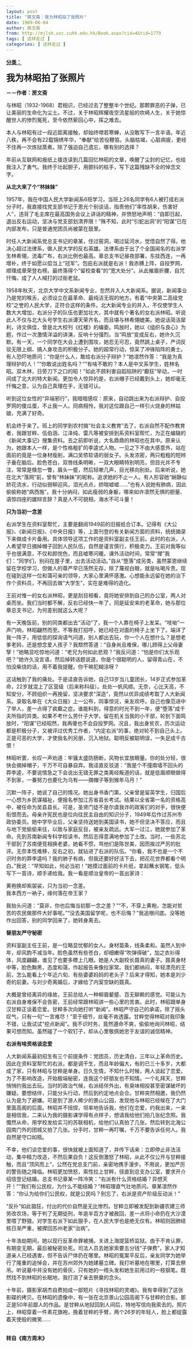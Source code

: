 ```yaml
---
layout: post
title: "房文斋：我为林昭拍了张照片"
date: 1989-06-04
author: 房文斋
from: http://mjlsh.usc.cuhk.edu.hk/Book.aspx?cid=4&tid=1779
tags: [ 这样走过 ]
categories: [ 这样走过 ]
---
```


<div style="margin: 15px 10px 10px 0px;">
 <div>
  <span id="ctl00_ContentPlaceHolder1_chapter1_SubjectLabel" style="font-weight:bold;text-decoration:underline;">
   分类：
  </span>
 </div>
 <p>
  <strong>
   <font size="5">
    我为林昭拍了张照片
   </font>
  </strong>
 </p>
 <p>
  <strong>
   －－作者：房文斋
  </strong>
 </p>
 <p>
  与林昭（1932-1968）君相识，已经过去了整整半个世纪。那颗罪恶的子弹，已让美丽的生命化为尘土。不过，关于林昭辉耀夜空流星般的坎崎人生，关于她惊醒世人的惨烈冤死，至今依然萦回心中，挥之难去。
 </p>
 <p>
  本人与林昭有过一段近距离接触，却始终噤若寒蝉，从没敢写下一言半语。年近八秩，再不会有22载锦绣年华，“奉献”给苦役鞭笞。头脑枯竭，心脏病疲，更经不住再一次炼狱蒸煮。除了强迫自己遗忘，哪有别的选择？
 </p>
 <p>
  年前从互联网和报纸上接连读到几篇回忆林昭的文章，唤醒了尘封的记忆，也给我注入了勇气。我终于壮起胆子，用颤抖的枯手，写下这篇残缺不全的悼念文字。
 </p>
 <p>
  <strong>
   从北大来了个“林妹妹”
  </strong>
 </p>
 <p>
  1957年，我在中国人民大学新闻系6班学习，当班上26名同学有6人被打成右派分子时，我直接找党支部书记于恩光个别谈话，指责他们“率性胡来，伤害好人”，违背了毛主席在最高国务会议上讲话的精神，并愤怒地声明：“自即日起，退出反右运动，坚决与党支部划清界限！”殊不知，此时“引蛇出洞”的“阳谋”已在内部发布，只是普通党团员尚被蒙在鼓里。
 </p>
 <p>
  时任人大新闻系党总支书记的章某，住过窑洞，喝过延河水，觉悟自然了得。他决心超过法律系，做人民大学的反右英雄。法律系由于出了个全国闻名的右派学生林希翎，流毒广布，右派比例也最高。章总支书记昼夜部署，东挂西连，一再增补，终于如愿以偿当上“冠军”。包庇右派就是右派！我赤膊上阵，自投罗网，顺理成章荣登右榜。最终落得个“留校查看”的“宽大处分”。从此摧眉折腰，自咒忏悔，成了人人喊打的过街老鼠。
 </p>
 <p>
  1958年秋天，北京大学中文系新闻专业，忽然并入人大新闻系。据说，新闻事业乃是党的喉舌，必须设立在最革命、最纯洁无瑕的地方。有着“中央第二高级党校”之誉的人民大学，正符合这样的条件。北大新闻专业的并入，不仅使学生人数大大增加，右派分子的队伍也更加壮大，其中就有个著名的女右派林昭。听说此人不仅与北大头号学生右派谭天荣齐名，而且堪与林希翎媲美。她说话简洁犀利，诗文俱佳，曾是北大校刊《红楼》的编委。鸣放时，她以《组织与良心》为题，作过一次激情洋溢的讲演，反响十分强烈。当“鸣放”变成反右，她许久沉默。有一天，一个同学在大会上遭到围攻，她忍无可忍，竟然跳上桌子，严词反驳无限上纲、搞人身攻击的积极分子。她的超常行动，惊呆了冲锋陷阵的勇士。有人恐吓地质问：“你是什么人，敢给右派分子辩护？”她凛然作答：“我是为真理辩护的人！”“你敢说出姓名吗？”“有啥不敢的？本人是中文系学生，姓林名昭。双木林，日旁刀下之口的昭！”如此不顾利害自蹈陷阱的“癫狂”举动，一时间成了北大的特大新闻。更加令人惊异的是，右派帽子已经戴到头上，她却毫无忏悔之意，认为自己真理在手，无错可认。
 </p>
 <p>
  听到这位女性的“异端邪行”，我暗暗感叹：原来，自动跳出来为右派辩护、自投罗网的傻瓜蛋，不止我一人。同病相怜，我对这位跟自己一样引火烧身的林姑娘，充满了好奇。
 </p>
 <p>
  机会终于来了。班上的同学到农村搞“社会主义教育”去了，右派自然不配作教育者，我跟甘粹、伍伯涵、江泽纯、雷凡等被安排到系资料室帮忙，为正在编辑的《新闻大事记》搜集资料。去之前即听说，大名鼎鼎的林昭也在其中。原来认为，她跟本人一样，是个性格粗犷的李逵式人物。一见之下不由大感意外，站在面前的竟是一位身材瘦削，满口吴侬软语的弱女子。头发浓密，两只粗粗的短辫子垂在脑后。脸色苍白，双唇线条明晰，一双大眼睛特别明亮，但目光并不专注，常常是倏忽一瞥，眉头一蹙，然后轻嗽几声，目光移向别处。后来听说，她在北大“落网”前，曾有“林妹妹”的昵称。追求她的不止一人。有人形容她“娴静似娇花流水，行动似弱柳迎风，泪光点点，娇喘嘘嘘……”也有人说她有肺病，因此偷偷称她“病西施”。我十分纳闷，如此瘦弱的身躯，哪来如许凛然无惧的胆量、语惊四座的雄辩言辞？真是人不可貌相，海水不可斗量！
 </p>
 <p>
  <strong>
   只为当初一念差
  </strong>
 </p>
 <p>
  右派学生在资料室帮忙，主要是翻阅1949前的旧报纸合订本。记得有《大公报》、《新闻日报》、《中央日报》等，上面刊登的有关新闻方面的资料，统统摘录下来做成卡片备用。具体领导这项工作的是资料室副主任王前。此时的右派，人人希望早日摘掉帽子回到人民队伍，自然是谨言慎行，积极卖力。王前对我等似乎也很满意，不仅和颜悦色，而且嘘寒问暖。课外活动时间，常常“撵”我们：“同学们，别闷在屋子里，出去活动活动。”自从“堕落”成另类，虽然蒙恩继续留在学校学习，但做人的尊严早已荡然无存，除了蔑视白眼，就是吆喝斥责。现在碰到这样一位和蔼可亲的领导，大家心里满怀感激。心想能永远留在她的治下作个资料员，不再回去做“大学生”，实在是难得的造化。
 </p>
 <p>
  王前对惟一的女右派林昭，更是刮目相看，竟将她安排到自己的办公室，两人对桌而坐。我们当时都不解，反右已经快一年了，同是延安来的老革命，她与那位章总支书记，为何差别就这么大呢？
 </p>
 <p>
  有一天晚饭前，别的同类都出去“活动”了，我一个人靠在椅子上发呆。“吱呦”一声门响，林昭翩然而至。不等我打招呼，她已经在对面的椅子上坐下了。端详了我一阵子，用低低的探询语气问道，别人都出去玩，你一个人在想什么？是想老爹老妈，还是想念爱人孩子？我颓然答道：“自身尚且难保，哪儿顾得上父母妻孥！”她略显吃惊地问道：“老兄为何如此悲观？”我反问道：“怕是你们太乐观吧？”她许久没言语，然后掉转话题说道，你是个很聪明的人，留得青山在，不怕没柴烧的话，用不着我提醒。你干嘛犯糊涂呀？
 </p>
 <p>
  这话触到了我的痛处。于是迳直告诉她，自己13岁当儿童团长，14岁正式参加革命，22岁就混上了区营级（后来称科级）。处处一帆风顺。无奈，心比天高，不知安分，不顾组织一再挽留，坚决要求“深造”，竟然以优异成绩考取了人大新闻系。录取名单在《大众日报》上一公布，同事惊诧，亲友欢呼。自己也像范进中了举人，差一点得了疯癫之症。谁能料到，得意的时光不到一年，便“堕落”成千夫所指的异类。如果不考什么劳什子大学，留在机关当我的小干部，轮到下面鸣放时，“阳谋”已经昭然，我再傻也不会自投罗网。况且，我出身贫农，历次运动都是积极分子，又被评过优秀工作者，“内定右派”的事，绝对轮不到自己头上。正是可恶的大学，才使我名列另册，沉入地狱。聪明反被聪明误，一失足成千古恨！
 </p>
 <p>
  林昭听罢，长叹一声劝道：牢骚太盛防肠断，风物长宜放眼量。你的处分轻，很快会摘掉帽子，千万不可自暴自弃。我迳直反驳道：“我是个不撞南墙不回头的莽李逵，不要说情急之下会说出无错无罪之类离经叛道的话，就是低眉顺眼做得不到家，一番努力也要化为乌有——摘帽子等到猴年马月！”
 </p>
 <p>
  沉默一阵子，她说了自己的情况。她出身书香门第。父亲曾是留英学生，归国后一心想为乡民谋福祉，便报名参加江苏省县长考试。结果以全省第一名的资格高中，被任命为吴县县长。可是，圣贤门徒不是尔虞我诈的政客们的对手，很快便衔恨而去。母亲许宪民也是位向往民主自由的知识分子，1949年后作过苏州市政协委员。她中学毕业后，父亲坚持送她到美国读书，她不但坚决不答应，而且与地下党偷偷来往，以致与家庭反目，被亲友疏远。大军一过江，她就参加了革命。先到苏南新闻专科学校读书，然后志得意满地参加了土改。当时，一些苏北干部到了苏南便竞相换老婆，她看不惯，骂他们是陈世美，因而挨过严厉的批评。无奈本性难移，反右之初，就钻进了右派的队伍。“你看，我不也是一个不识时务的莽李逵吗？我的肺子有病，但我还要好好活下去，把花花世界都看个明白。”我说：“早知如此，何必当初！”她摸过面前的卡片纸，拿起蘸水钢笔，低头写下一首诗，顺手递给我。我一看是顺治皇帝的一首出家诗：
 </p>
 <p>
  黄袍换却紫袈裟，只为当初一念差。
  <br/>
  我本西方一衲子，缘何落在帝王家？
 </p>
 <p>
  我抬头问道：“莫非，你也后悔当初那一念之差？”“不，不穿上黄袍，怎能对贫苦的农民做那件大好事呢。”“没去美国留学呢，也不后悔？”我追根问底。没等她作出回答，别的同学回来了，她转身离去。
 </p>
 <p>
  <strong>
   替朋友严守秘密
  </strong>
 </p>
 <p>
  资料室副主任王前，是一位略显忧郁的女人。身材苗条，线条柔和。虽然人到中年，却风韵不减当年。脸色虽然有些苍白，却细嫩得“吹弹得破”，加之衣衫得体，风度翩翩，谁见了也要多瞟上几眼。她是人大副校长聂真的妻子。聂真身材中等，脸色黝黑，态度和蔼，作起报告来像拉家常。我们都纳闷，年轻漂亮的王前，怎么能看上个年近六旬、有些婆婆妈妈的老头子？后来才得知，她本是刘少奇的前妻。与刘少奇离婚后，才嫁给了内室空缺的聂真。
 </p>
 <p>
  大概是曾经离异的缘故，王前总给人一种柳眉颦蹙、百无聊赖的感觉。可能认为右派自身难保不会告密，王前经常跟林昭讲一些心里的苦衷。此时，林昭跟单身汉甘粹正谈着恋爱。甘粹多次向她打听“新闻”。林昭严守自己的承诺，除了摇头叹气，只有一句“一言难尽！”至于细节，丝毫不肯透露。甘粹觉得林昭对我印象不错，让我试试“挖点新闻”。我不识时务，竟然遵命不爽，偷偷地询问林昭，结果可想而知。虽然碰了一个软钉子，却从心里敬佩她忠于友谊的诚信精神。
 </p>
 <p>
  <strong>
   右派有啥资格谈恋爱
  </strong>
 </p>
 <p>
  人大新闻系最初招生有三个前提条件：党团员，历史清白，三年以上革命历史。因此在资料室帮忙的右派，都是调干生，而且年龄偏大，有的已三十多岁，大都成了家，只有林昭与甘粹是单身。日久生情，不知什么时候，两人谈起了恋爱。为了不影响改造，开始极端秘密，连我这个好朋友也不知情。一个礼拜天，甘粹悄悄约我出去玩。当时的政治气候，右派结伴外出，有臭味相投甚至密谋破坏的嫌疑。要想结伴，只能分头行动，然后到约定地点会合。甘粹突然相邀，我仍然认为是为了避嫌。可是到了游人稀少的景山公园，发现他与林昭已经候在了大门里面高阁的后面。林昭并不扭捏，坦率地告诉我，他们在恋爱，约我出来，一来是相信我，二来认为我的摄影课学得有点样子，想请我给他们拍几张纪念照。我慨然从命，用学校发给实习的苏联相机，给他们认真拍了几张。然后转到北海公园南门外的团城又拍了几张。分手时，甘粹一再叮嘱，千万不要告诉任何人。我自然是守口如瓶。
 </p>
 <p>
  不幸，他们谈恋爱的事，很快就被上面知道了，并传下话来：立即停止非法活动，集中精力改造，不然后果自负！这反倒激怒了林昭，从此不仅公开与甘粹接触，而且“顶风而上”，公然在党总支门前，亲密地携手漫步。不用说，更加严厉的警告随之降临。林昭更加愤怒，索性拉上甘粹，径直到总支办公室，要求开介绍信登记结婚。总支书记章某一阵冷笑：“右派有什么资格结婚？异想天开！”“我们有公民权，为什么不能结婚？”林昭理直气壮地质问。章某凛然作答：“你认为给你们公民权，就是公民吗？别忘了，右派是资产阶级反动派！”
 </p>
 <p>
  “反扑”如此猖狂，付出的代价自然是无比惨烈。甘粹立即被发配到新疆农建三师劳改农场，等于判了无期徒刑，年逾半百方才被赦回，差一点将小命扔在大沙漠里喂了野狼。对学生右派下如此狠手，在人民大学也是绝无仅有。林昭则因肺结核日渐严重，被撵回苏州老家“治病”。
 </p>
 <p>
  十年浩劫期间，她以现行反革命罪被捕，关进上海提篮桥监狱。由于不肯认罪，有期变无期，最后被秘密处死。司法人员去她家索要五分钱“子弹费”，家人才知道亲人已经遇害，但不告诉尸体扔在哪里。林昭的冤案平反后，亲友同学为她举行了隆重的追悼会，并在苏州郊外为她建墓立碑。我打听墓地在哪里，打算去祭吊。听说墓中并没有她的骨灰，只有她的一绺头发和她生前用过的一枝钢笔。既然找不到林昭的长眠地，我打消了亲去祭奠的念头。
 </p>
 <p>
  十年前，摄影家胡杰自费拍成一部短片《寻找林昭的灵魂》。我有幸得到了这张影碟的拷贝。在林昭的遗像中，有一张在北京景山公园高阁下与甘粹的合影。那正是50年前鄙人的作品。是甘粹从地狱回到人间后，特地写信向我索去的。照片上，林昭穿着一件素花旗袍，挽着甘粹的手臂，两个26岁的年轻人，脸上都绽露着天使般的微笑……
 </p>
 <p>
  <br/>
  <strong>
   转自《南方周末》
  </strong>
 </p>
</div>


